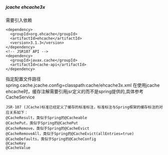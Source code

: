 ##### jcache ehcache3x
需要引入依赖
```
<dependency>
  <groupId>org.ehcache</groupId>
  <artifactId>ehcache</artifactId>
  <version>3.1.3</version>
</dependency>
<!-- JSR107 API -->
<dependency>
  <groupId>javax.cache</groupId>
  <artifactId>cache-api</artifactId>
</dependency>
```
指定配置文件路径
spring.cache.jcache.config=classpath:cache/ehcache3x.xml
在使用jcache ehcache时，缓存注解需要引用jsr定义的而不是spring提供的,具体参考CacheService
```
JSR-107 (JCache)标准已经定义了缓存的标准标注，标准标注与Spring框架的缓存标注的对应关系如下：
@CacheResult，类似于Spring的@Cacheable
@CachePut，类似于Spring的@CachePut
@CacheRemove，类似于Spring的@CacheEvict
@CacheRemoveAll，类似于Spring的@CacheEvict(allEntries=true)
@CacheDefaults，类似于Spring的@CacheConfig
@CacheKey
@CacheValue
```